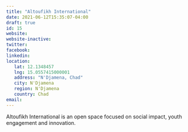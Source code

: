 ```yaml
---
title: "Altoufikh International"
date: 2021-06-12T15:35:07-04:00
draft: true
id: 15
website: 
website-inactive: 
twitter: 
facebook: 
linkedin: 
location: 
   lat: 12.1348457
   lng: 15.0557415000001
   address: "N'Djamena, Chad"
   city: N'Djamena
   region: N'Djamena
   country: Chad
email: 
---
```

Altoufikh International is an open space focused on social impact, youth engagement and innovation. 

